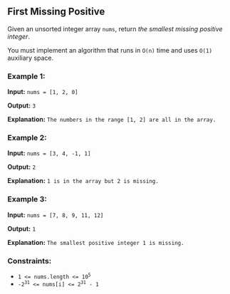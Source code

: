 <h2>First Missing Positive</h2>


<p>Given an unsorted integer array <code>nums</code>, return <i>the smallest missing positive integer</i>.</p>

<p>You must implement an algorithm that runs in <code>O(n)</code> time and uses <code>O(1)</code> auxiliary space.</p>


<h3>Example 1:</h3>
<p><b>Input:</b> <code>nums = [1, 2, 0]</code></p>
<p><b>Output:</b> <code>3</code></p>
<p><b>Explanation:</b> <code>The numbers in the range [1, 2] are all in the array.</code></p>

<h3>Example 2:</h3>
<p><b>Input:</b> <code>nums = [3, 4, -1, 1]</code></p>
<p><b>Output:</b> <code>2</code></p>
<p><b>Explanation:</b> <code>1 is in the array but 2 is missing.</code></p>

<h3>Example 3:</h3>
<p><b>Input:</b> <code>nums = [7, 8, 9, 11, 12]</code></p>
<p><b>Output:</b> <code>1</code></p>
<p><b>Explanation:</b> <code>The smallest positive integer 1 is missing.</code></p>


<h3>Constraints:</h3>
<ul>
    <li><code>1 <= nums.length <= 10<sup>5</sup></code></li>
    <li><code>-2<sup>31</sup> <= nums[i] <= 2<sup>31</sup> - 1</code></li>
</ul>